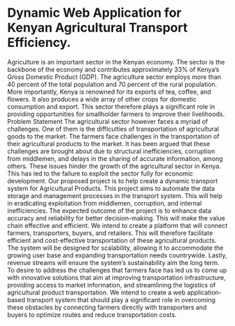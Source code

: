 # Dynamic Web Application for Kenyan Agricultural Transport Efficiency.
Agriculture is an important sector in the Kenyan economy. The sector is the backbone of the economy and contributes approximately 33% of Kenya’s Gross Domestic Product (GDP). The agriculture sector employs more than 40 percent of the total population and 70 percent of the rural population. More importantly, Kenya is renowned for its exports of tea, coffee, and flowers.  It also produces a wide array of other crops for domestic consumption and export. This sector therefore plays a significant role in providing opportunities for smallholder farmers to improve their livelihoods.
Problem Statement 
The agricultural sector however faces a myriad of challenges. One of them is the difficulties of transportation of agricultural goods to the market. The farmers face challenges in the transportation of their agricultural products to the market. It has been argued that these challenges are brought about due to structural inefficiencies, corruption from middlemen, and delays in the sharing of accurate information, among others. These issues hinder the growth of the agricultural sector in Kenya. This has led to the failure to exploit the sector fully for economic development.
Our proposed project is to help create a dynamic transport system for Agricultural Products. This project aims to automate the data storage and management processes in the transport system. This will help in eradicating exploitation from middlemen, corruption, and internal inefficiencies. The expected outcome of the project is to enhance data accuracy and reliability for better decision-making. This will make the value chain effective and efficient.
We intend to create a platform that will connect farmers, transporters, buyers, and retailers. This will therefore facilitate efficient and cost-effective transportation of these agricultural products. The system will be designed for scalability, allowing it to accommodate the growing user base and expanding transportation needs countrywide. Lastly, revenue streams will ensure the system’s sustainability aim the long term.
To desire to address the challenges that farmers face has led us to come up with innovative solutions that aim at improving transportation infrastructure, providing access to market information, and streamlining the logistics of agricultural product transportation. We intend to create a web application-based transport system that should play a significant role in overcoming these obstacles by connecting farmers directly with transporters and buyers to optimize routes and reduce transportation costs.
